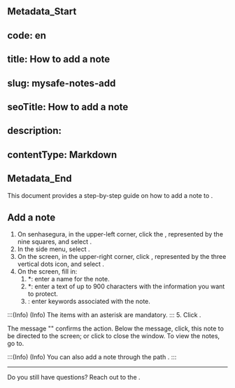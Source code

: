 ## Metadata_Start 
## code: en
## title: How to add a note 
## slug: mysafe-notes-add 
## seoTitle: How to add a note 
## description:  
## contentType: Markdown 
## Metadata_End
This document provides a step-by-step guide on how to add a note to .

## Add a note

1. On senhasegura, in the upper-left corner, click the , represented by the nine squares, and select .
2. In the side menu, select . 
3. On the  screen, in the upper-right corner, click , represented by the three vertical dots icon, and select .
5. On the  screen, fill in:
    1. *: enter a name for the note.
    2. *: enter a text of up to 900 characters with the information you want to protect.
    3. : enter keywords associated with the note.

:::(Info) (Info)
The items with an asterisk are mandatory.
:::
5. Click .


The message "" confirms the action. Below the message, click,  this note to be directed to the  screen; or click  to close the window.
To view the notes, go to.

:::(Info) (Info)
You can also add a note through the path .
:::
***


Do you still have questions? Reach out to the .

